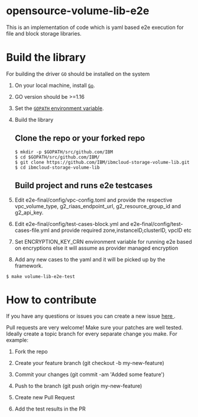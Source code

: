 # opensource-volume-lib-e2e

This is an implementation of code which is yaml based e2e execution for file and block storage libraries.


# Build the library

For building the driver `GO` should be installed on the system

1. On your local machine, install [`Go`](https://golang.org/doc/install).
2. GO version should be >=1.16
3. Set the [`GOPATH` environment variable](https://github.com/golang/go/wiki/SettingGOPATH).
4. Build the library

   ## Clone the repo or your forked repo

   ```
   $ mkdir -p $GOPATH/src/github.com/IBM
   $ cd $GOPATH/src/github.com/IBM/
   $ git clone https://github.com/IBM/ibmcloud-storage-volume-lib.git
   $ cd ibmcloud-storage-volume-lib
   ```
   ## Build project and runs e2e testcases

  1. Edit e2e-final/config/vpc-config.toml and provide the respective vpc_volume_type, g2_riaas_endpoint_url, g2_resource_group_id and g2_api_key.
  2. Edit e2e-final/config/test-cases-block.yml and e2e-final/config/test-cases-file.yml and provide required zone,instanceID,clusterID, vpcID etc
  3. Set ENCRYPTION_KEY_CRN environment variable for running e2e based on encryptions else it will assume as provider managed encryption
  4. Add any new cases to the yaml and it will be picked up by the framework.

   ```
   $ make volume-lib-e2e-test
   ```


# How to contribute

If you have any questions or issues you can create a new issue [ here ](https://github.com/IBM/ibmcloud-storage-volume-lib/issues/new).

Pull requests are very welcome! Make sure your patches are well tested. Ideally create a topic branch for every separate change you make. For example:

1. Fork the repo

2. Create your feature branch (git checkout -b my-new-feature)

3. Commit your changes (git commit -am 'Added some feature')

4. Push to the branch (git push origin my-new-feature)

5. Create new Pull Request

6. Add the test results in the PR